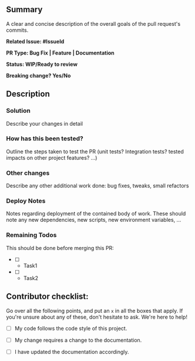 ## Summary
A clear and concise description of the overall goals of the pull request's commits.

**Related Issue: #IssueId**

**PR Type: Bug Fix | Feature | Documentation**

**Status: WIP/Ready to review**

**Breaking change? Yes/No**


## Description
### Solution
Describe your changes in detail

### How has this been tested?
Outline the steps taken to test the PR (unit tests? Integration tests? tested impacts on other project features? ...)

### Other changes
Describe any other additional work done:
bug fixes, tweaks, small refactors

### Deploy Notes
Notes regarding deployment of the contained body of work. These should note any
new dependencies, new scripts, new environment variables, ...

### Remaining Todos
This should be done before merging this PR:
* [ ] - Task1
* [ ] - Task2

## Contributor checklist:
Go over all the following points, and put an `x` in all the boxes that apply.
If you're unsure about any of these, don't hesitate to ask. We're here to help!
- [ ] My code follows the code style of this project.
- [ ] My change requires a change to the documentation.
- [ ] I have updated the documentation accordingly.



